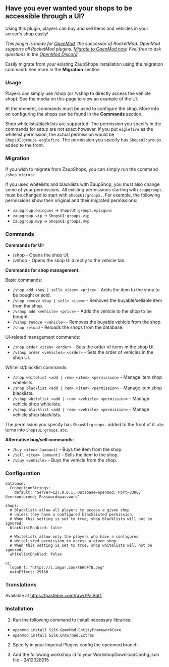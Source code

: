 ## Have you ever wanted your shops to be accessible through a UI?

Using this plugin, players can buy and sell items and vehicles in your server's shop easily!

*This plugin is made for [OpenMod](https://openmod.github.io/openmod-docs/), the successor of RocketMod. OpenMod supports all RocketMod plugins. [Migrate to OpenMod now](https://openmod.github.io/openmod-docs/user-guide/installation/unturned/). Feel free to ask questions in the [OpenMod Discord](https://discord.gg/6yy7gxk).*

Easily migrate from your existing ZaupShops installation using the migration command. See more in the **Migration** section.

### Usage

Players can simply use /shop (or /vshop to directly access the vehicle shop).
See the media on this page to view an example of the UI.

At the moment, commands must be used to configure the shop. More info on configuring the shops can be found in the **Commands** section.

Shop whitelists/blacklists are supported. The permission you specify in the commands for setup are not exact however. If you put `eaglefire` as the whitelist permission, the actual permission would be `ShopsUI:groups.eaglefire`. The permission you specify has `ShopsUI:groups.` added to the front.

### Migration

If you wish to migrate from ZaupShops, you can simply run the command `/shop migrate`.

If you used whitelists and blacklists with ZaupShop, you must also change some of your permissions. All existing permissions starting with `zaupgroups.` must be changed to start with `ShopsUI:groups.`.
For example, the following permissions show their original and their migrated permissions:
- `zaupgroup.epicguns` -> `ShopsUI:groups.epicguns`
- `zaupgroup.vip` -> `ShopsUI:groups.vip`
- `zaupgroup.mvp` -> `ShopsUI:groups.mvp`

### Commands

**Commands for UI:**

- /shop - Opens the shop UI.
- /vshop - Opens the shop UI directly to the vehicle tab.

**Commands for shop management:**

Basic commands:

- `/shop add <buy | sell> <item> <price>` - Adds the item to the shop to be bought or sold.
- `/shop remove <buy | sell> <item>` - Removes the buyable/sellable item from the shop.
- `/vshop add <vehicle> <price>` - Adds the vehicle to the shop to be bought.
- `/vshop remove <vehicle>` - Removes the buyable vehicle from the shop.
- `/shop reload` - Reloads the shops from the database.

UI-related management commands:

- `/shop order <item> <order>` - Sets the order of items in the shop UI.
- `/vshop order <vehicles> <order>` - Sets the order of vehicles in the shop UI.

Whitelist/blacklist commands:

- `/shop whitelist <add | rem> <item> <permission>` - Manage item shop whitelists.
- `/shop blacklist <add | rem> <item> <permission>` - Manage item shop blacklists.
- `/vshop whitelist <add | rem> <vehicle> <permission>` - Manage vehicle shop whitelists.
- `/vshop blacklist <add | rem> <vehicle> <permission>` - Manage vehicle shop blacklists.

The permission you specify has `ShopsUI:groups.` added to the front of it. `abc` turns into `ShopsUI:groups.abc`.

**Alternative buy/sell commands:**

- `/buy <item> [amount]` - Buys the item from the shop.
- `/sell <item> [amount]` - Sells the item to the shop.
- `/vbuy <vehicle>` - Buys the vehicle from the shop.

### Configuration
```
database:
  ConnectionStrings:
    default: "Server=127.0.0.1; Database=openmod; Port=3306; User=unturned; Password=password"

shops:
  # Blacklists allow all players to access a given shop
  # unless they have a configured blacklisted permission.
  # When this setting is set to true, shop blacklists will not be ignored.
  blacklistEnabled: false

  # Whitelists allow only the players who have a configured
  # whitelisted permission to access a given shop.
  # When this setting is set to true, shop whitelists will not be ignored.
  whitelistEnabled: false

ui:
  logoUrl: "https://i.imgur.com/t6HbFTN.png"
  mainEffect: 29150
```

### Translations
Available at https://pastebin.com/raw/1PaiSqtT

### Installation

1. Run the following command to install necessary libraries:

- `openmod install SilK.OpenMod.EntityFrameworkCore`
- `openmod install SilK.Unturned.Extras`

2. Specify in your Imperial Plugins config the openmod branch.

3. Add the following workshop id to your WorkshopDownloadConfig.json file - 2412328215
